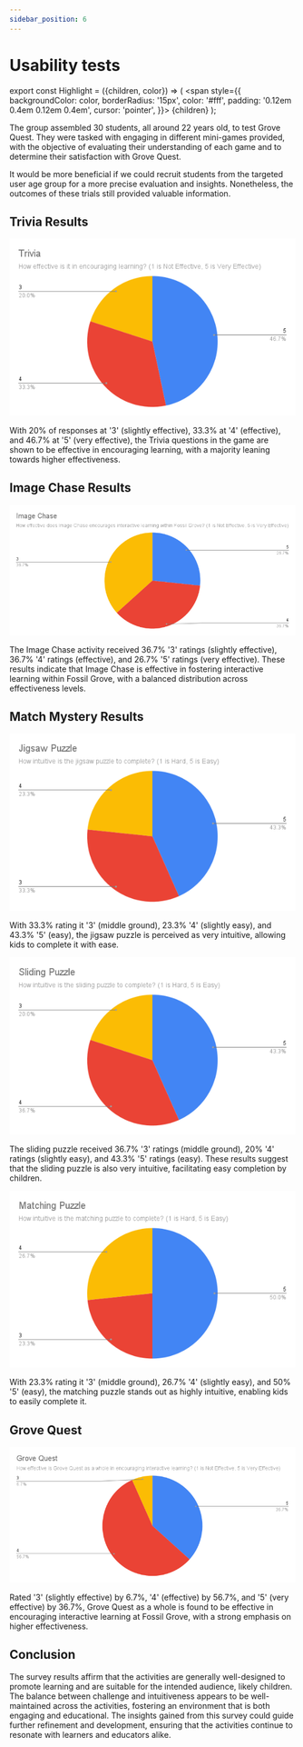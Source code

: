 ```yaml
---
sidebar_position: 6
---
```


# Usability tests

export const Highlight = ({children, color}) => (
<span
style={{
      backgroundColor: color,
      borderRadius: '15px',
      color: '#fff',
      padding: '0.12em 0.4em 0.12em 0.4em',
      cursor: 'pointer',
    }}>
{children}
</span>
);


The group assembled 30 students, all around 22 years old, to test Grove Quest. They were tasked with engaging in different mini-games provided, with the objective of <Highlight color="#11a281">evaluating their understanding</Highlight> of each game and to determine their <Highlight color="#11a281">satisfaction</Highlight> with Grove Quest.

It would be more beneficial if we could recruit students from the targeted user age group for a more precise evaluation and insights. Nonetheless, the outcomes of these trials still provided valuable information.

## Trivia Results

![Trivia Result Image](../../static/img/ideation/trivia.png)

With 20% of responses at '3' (slightly effective), 33.3% at '4' (effective), and 46.7% at '5' (very effective), the Trivia questions in the game are shown to be effective in encouraging learning, with a majority leaning towards higher effectiveness.

## Image Chase Results

![Image Chase Result Image](../../static/img/ideation/image_chase_results.png)

The Image Chase activity received 36.7% '3' ratings (slightly effective), 36.7% '4' ratings (effective), and 26.7% '5' ratings (very effective). These results indicate that Image Chase is effective in fostering interactive learning within Fossil Grove, with a balanced distribution across effectiveness levels.

## Match Mystery Results

![Jigsaw Result Image](../../static/img/ideation/jigsaw_puzzle.png)

With 33.3% rating it '3' (middle ground), 23.3% '4' (slightly easy), and 43.3% '5' (easy), the jigsaw puzzle is perceived as very intuitive, allowing kids to complete it with ease.

![Sliding Puzzle Result Image](../../static/img/ideation/sliding_puzzle.png)

The sliding puzzle received 36.7% '3' ratings (middle ground), 20% '4' ratings (slightly easy), and 43.3% '5' ratings (easy). These results suggest that the sliding puzzle is also very intuitive, facilitating easy completion by children.

![Matching Puzzle Result Image](../../static/img/ideation/matching_puzzle.png)

With 23.3% rating it '3' (middle ground), 26.7% '4' (slightly easy), and 50% '5' (easy), the matching puzzle stands out as highly intuitive, enabling kids to easily complete it.

## Grove Quest

![Grove Quest Result Image](../../static/img/ideation/grove_quest_results.png)

Rated '3' (slightly effective) by 6.7%, '4' (effective) by 56.7%, and '5' (very effective) by 36.7%, Grove Quest as a whole is found to be effective in encouraging interactive learning at Fossil Grove, with a strong emphasis on higher effectiveness.

## Conclusion

The survey results affirm that the activities are generally well-designed to promote learning and are suitable for the intended audience, likely children. The <Highlight color="#11a281">balance between challenge and intuitiveness</Highlight> appears to be well-maintained across the activities, fostering an environment that is both <Highlight color="#11a281">engaging and educational</Highlight>. The insights gained from this survey could guide further refinement and development, ensuring that the activities continue to resonate with learners and educators alike.
